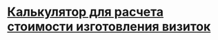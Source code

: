 # <a href="https://nastyagalkina.github.io/calc">Калькулятор для расчета стоимости изготовления визиток</a>
